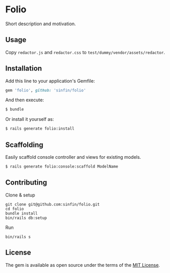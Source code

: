 # Folio
Short description and motivation.

## Usage
Copy `redactor.js` and `redactor.css` to `test/dummy/vendor/assets/redactor`. 

## Installation
Add this line to your application's Gemfile:

```ruby
gem 'folio', github: 'sinfin/folio'
```

And then execute:
```bash
$ bundle
```

Or install it yourself as:
```bash
$ rails generate folio:install
```

## Scaffolding

Easily scaffold console controller and views for existing models.

```bash
$ rails generate folio:console:scaffold ModelName
```

## Contributing

Clone & setup

```
git clone git@github.com:sinfin/folio.git
cd folio
bundle install
bin/rails db:setup
```

Run

```
bin/rails s
```

## License
The gem is available as open source under the terms of the [MIT License](http://opensource.org/licenses/MIT).
